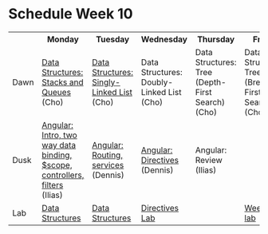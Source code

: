 # Schedule Week 10

<table>
  <tr>
    <th></th>
    <th>Monday</th>
    <th>Tuesday</th>
    <th>Wednesday</th>
    <th>Thursday</th>
    <th>Friday</th>
  </tr>
  <tr>
    <td>Dawn</td>
    <td><a href="https://github.com/sf-wdi-14/notes/blob/master/lectures/week-10/_1_monday/dawn/stack-queue.md">Data Structures: Stacks and Queues</a> (Cho)</td>
    <td><a href="https://github.com/sf-wdi-14/notes/blob/master/lectures/week-10/_2_tuesday/dawn/singly-doubly.md">Data Structures: Singly-Linked List</a> (Cho)</td>
    <td>Data Structures: Doubly-Linked List (Cho)</td>
    <td>Data Structures: Tree (Depth-First Search) (Cho)</td>
    <td>Data Structures: Tree (Breadth-First Search) (Cho)</td>
  </tr>
  <tr>
    <td>Dusk</td>
    <td><a href="https://github.com/sf-wdi-14/notes/blob/master/lectures/week-10/_1_monday/dusk/angular-intro.md">Angular: Intro, two way data binding, $scope, controllers, filters</a> (Ilias)</td>
    <td><a href="https://github.com/sf-wdi-14/notes/blob/master/lectures/week-10/_2_tuesday/dusk/routing_and_services.md">Angular: Routing, services</a> (Dennis)</td>
    <td><a href="https://github.com/sf-wdi-14/notes/blob/master/lectures/week-10/_3_wednesday/dusk/directives.md">Angular: Directives</a> (Dennis)</td>
    <td>Angular: Review (Ilias)</td>
    <td></td>
  </tr>
  <tr>
    <td>Lab</td>
    <td><a href="https://github.com/sf-wdi-14/data_structures_lab">Data Structures</a></td>
    <td><a href="https://github.com/sf-wdi-14/data_structures_lab">Data Structures</a></td>
    <td><a href="https://github.com/sf-wdi-14/notes/blob/master/assignments/week-10/directives.md">Directives Lab</a></td>
    <td></td>
    <td><a href="https://github.com/sf-wdi-14/notes/blob/master/assignments/week-10/taqueria.md">Weekend lab</a></td>
  </tr>
</table>

